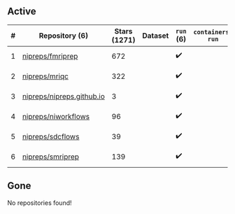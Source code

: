 ## Active
| # | Repository (6) | Stars (1271) | Dataset | `run` (6) | `containers-run` | Last Modified |
| --- | --- | --- | --- | --- | --- | --- |
| 1 | [nipreps/fmriprep](https://github.com/nipreps/fmriprep) | 672 |  | :heavy_check_mark: |  | 2025-05-23 14:54:43+00:00 |
| 2 | [nipreps/mriqc](https://github.com/nipreps/mriqc) | 322 |  | :heavy_check_mark: |  | 2025-05-21 11:41:53+00:00 |
| 3 | [nipreps/nipreps.github.io](https://github.com/nipreps/nipreps.github.io) | 3 |  | :heavy_check_mark: |  | 2025-02-05 14:43:34+00:00 |
| 4 | [nipreps/niworkflows](https://github.com/nipreps/niworkflows) | 96 |  | :heavy_check_mark: |  | 2025-05-22 13:44:15+00:00 |
| 5 | [nipreps/sdcflows](https://github.com/nipreps/sdcflows) | 39 |  | :heavy_check_mark: |  | 2025-05-15 16:35:44+00:00 |
| 6 | [nipreps/smriprep](https://github.com/nipreps/smriprep) | 139 |  | :heavy_check_mark: |  | 2025-05-13 14:41:49+00:00 |

## Gone
No repositories found!

